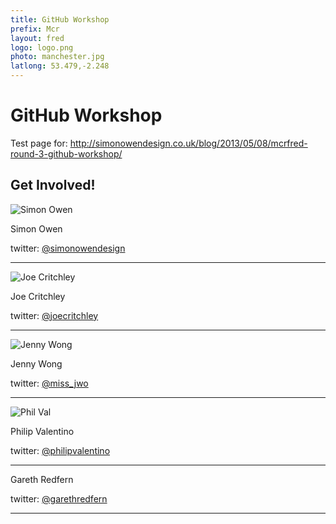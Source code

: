 ```yaml
---
title: GitHub Workshop
prefix: Mcr
layout: fred
logo: logo.png
photo: manchester.jpg
latlong: 53.479,-2.248
---
```


# GitHub Workshop

Test page for: <http://simonowendesign.co.uk/blog/2013/05/08/mcrfred-round-3-github-workshop/>


## Get Involved!

![Simon Owen](http://en.gravatar.com/userimage/6434274/534ec707b5ff3a41c322cbbff111712d.jpg)

Simon Owen

twitter: [@simonowendesign](http://twitter.com/simonowendesign)

***

![Joe Critchley](http://www.gravatar.com/avatar/c2e76b9427b5d44f3bb5504e7787b00a.png)

Joe Critchley

twitter: [@joecritchley](http://twitter.com/joecritchley)

***

![Jenny Wong](http://www.gravatar.com/avatar/b92fd0f4dfb7ed14c1441e4f4cf56542.png)

Jenny Wong

twitter: [@miss_jwo](http://twitter.com/miss_jwo)

***

![Phil Val](https://si0.twimg.com/profile_images/501535203/pjv_facebook.jpg)

Philip Valentino

twitter: [@philipvalentino](http://twitter.com/philipvalentino)

***

Gareth Redfern

twitter: [@garethredfern](http://twitter.com/simonowendesign)

***
